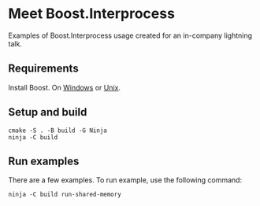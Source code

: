 # Meet Boost.Interprocess

Examples of Boost.Interprocess usage created for an in-company lightning talk.

## Requirements

Install Boost. On [Windows](https://www.boost.org/doc/libs/1_83_0/more/getting_started/windows.html) or [Unix](https://www.boost.org/doc/libs/1_83_0/more/getting_started/unix-variants.html).

## Setup and build

```shell
cmake -S . -B build -G Ninja
ninja -C build
```

## Run examples

There are a few examples. To run example, use the following command:

```shell
ninja -C build run-shared-memory
```
